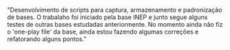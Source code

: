 "Desenvolvimento de scripts para captura, armazenamento e padronização de bases.
O trabalaho foi iniciado pela base INEP e junto segue alguns testes de outras bases estudadas anteriormente.
No momento ainda não fiz o 'one-play file' da base, ainda estou fazendo algumas correções e refatorando alguns pontos." 

